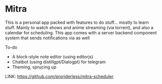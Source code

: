 # Mitra

This is a personal app packed with features to do stuff... mostly to learn stuff.
Mainly to watch shows and anime streaming (via torrent), and also a calendar for scheduling.
This app comes with a server backend component system that sends notifications via as well

To-do
- A block-style note editor (using editorjs)
- Chatbot (using distillgpt/Dialogpt) for telegram
- Theming, sprucing up

LINK: https://github.com/proriderless/mitra-scheduler


